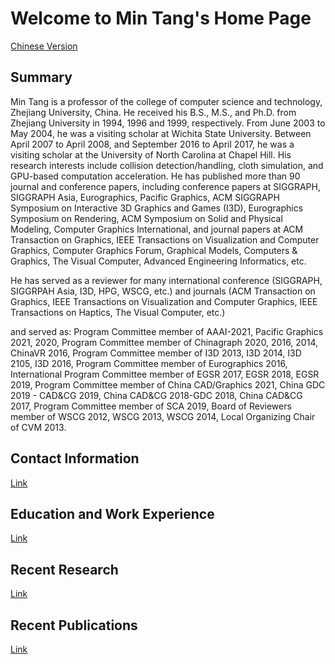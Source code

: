 # Welcome to Min Tang's Home Page                                                                                                       

[Chinese Version](Data/home-ch.html)



## Summary
Min Tang is a professor of the college of computer science and technology, Zhejiang University, China. He received his B.S., M.S., and Ph.D. from Zhejiang University in 1994, 1996 and 1999, respectively. From June 2003 to May 2004, he was a visiting scholar at Wichita State University. Between April 2007 to April 2008, and September 2016 to April 2017, he was a visiting scholar at the University of North Carolina at Chapel Hill. His research interests include collision detection/handling, cloth simulation, and GPU-based computation acceleration. He has published more than 90 journal and conference papers, including conference papers at SIGGRAPH, SIGGRAPH Asia, Eurographics, Pacific Graphics, ACM SIGGRAPH Symposium on Interactive 3D Graphics and Games (I3D), Eurographics Symposium on Rendering, ACM Symposium on Solid and Physical Modeling, Computer Graphics International, and journal papers at ACM Transaction on Graphics, IEEE Transactions on Visualization and Computer Graphics, Computer Graphics Forum, Graphical Models, Computers & Graphics, The Visual Computer, Advanced Engineering Informatics, etc. 



He has served as a reviewer for many international conference (SIGGRAPH, SIGGRPAH Asia, I3D, HPG, WSCG, etc.) and journals (ACM Transaction on Graphics, IEEE Transactions on Visualization and Computer Graphics, IEEE Transactions on Haptics, The Visual Computer, etc.)



and served as:
    Program Committee member of AAAI-2021, Pacific Graphics 2021, 2020,
    Program Committee member of Chinagraph 2020, 2016, 2014, ChinaVR 2016,
    Program Committee member of I3D 2013, I3D 2014, I3D 2105, I3D 2016, 
    Program Committee member of Eurographics 2016,
    International Program Committee member of EGSR 2017, EGSR 2018, EGSR 2019, 
    Program Committee member of China CAD/Graphics 2021, China GDC 2019 - CAD&CG 2019,  China CAD&CG 2018-GDC 2018, China CAD&CG 2017,
    Program Committee member of SCA 2019,
    Board of Reviewers member of WSCG 2012, WSCG 2013, WSCG 2014, 
    Local Organizing Chair of CVM 2013. 



## Contact Information

[Link](Data/contact.html)

## Education and Work Experience

[Link](Data/work.html)

## Recent Research

[Link](Data/projects.html)

## Recent Publications

[Link](Data/papers.html)
